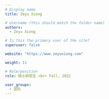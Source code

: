 ```yaml
---
# Display name
title: Zeyu Xiong

# Username (this should match the folder name)
authors:
  - Zeyu Xiong

# Is this the primary user of the site?
superuser: false

website: "https://www.zeyuxiong.com"

weight: 11

# Role/position
role: 硕士研究生 <br> Fall, 2022

user_groups:
  - 团队
---
```

